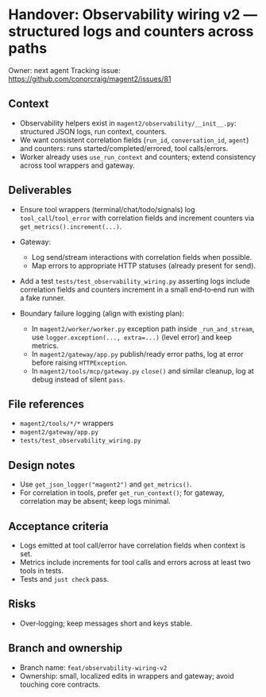 # Handover: Observability wiring v2 — structured logs and counters across paths

Owner: next agent
Tracking issue: <https://github.com/conorcraig/magent2/issues/81>

## Context

- Observability helpers exist in `magent2/observability/__init__.py`: structured JSON logs, run context, counters.
- We want consistent correlation fields (`run_id`, `conversation_id`, `agent`) and counters: runs started/completed/errored, tool calls/errors.
- Worker already uses `use_run_context` and counters; extend consistency across tool wrappers and gateway.

## Deliverables

- Ensure tool wrappers (terminal/chat/todo/signals) log `tool_call`/`tool_error` with correlation fields and increment counters via `get_metrics().increment(...)`.
- Gateway:
  - Log send/stream interactions with correlation fields when possible.
  - Map errors to appropriate HTTP statuses (already present for send).
- Add a test `tests/test_observability_wiring.py` asserting logs include correlation fields and counters increment in a small end‑to‑end run with a fake runner.

- Boundary failure logging (align with existing plan):
  - In `magent2/worker/worker.py` exception path inside `_run_and_stream`, use `logger.exception(..., extra=...)` (level error) and keep metrics.
  - In `magent2/gateway/app.py` publish/ready error paths, log at error before raising `HTTPException`.
  - In `magent2/tools/mcp/gateway.py` `close()` and similar cleanup, log at debug instead of silent `pass`.

## File references

- `magent2/tools/*/*` wrappers
- `magent2/gateway/app.py`
- `tests/test_observability_wiring.py`

## Design notes

- Use `get_json_logger("magent2")` and `get_metrics()`.
- For correlation in tools, prefer `get_run_context()`; for gateway, correlation may be absent; keep logs minimal.

## Acceptance criteria

- Logs emitted at tool call/error have correlation fields when context is set.
- Metrics include increments for tool calls and errors across at least two tools in tests.
- Tests and `just check` pass.

## Risks

- Over‑logging; keep messages short and keys stable.

## Branch and ownership

- Branch name: `feat/observability-wiring-v2`
- Ownership: small, localized edits in wrappers and gateway; avoid touching core contracts.
